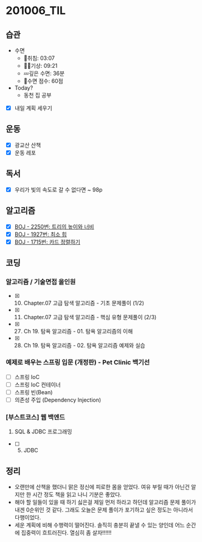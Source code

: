 # 201006_TIL

## 습관
- 수면
  - 🛌취침: 03:07
  - 🙆‍♀️기상: 09:21
  - 💤깊은 수면: 36분
  - 💯수면 점수: 60점
- Today?
  - 동천 집 공부
- [x] 내일 계획 세우기

## 운동
- [x] 광교산 산책
- [x] 운동 레포

## 독서
- [x] 우리가 빛의 속도로 갈 수 없다면 ~ 98p

## 알고리즘
- [x] [BOJ - 2250번: 트리의 높이와 너비](https://www.acmicpc.net/problem/2250)
- [x] [BOJ - 1927번: 최소 힙](https://www.acmicpc.net/problem/1927)
- [x] [BOJ - 1715번: 카드 정렬하기](https://www.acmicpc.net/problem/1715)

## 코딩
### **알고리즘 / 기술면접 올인원**
- [x]  10. Chapter.07 고급 탐색 알고리즘 - 기초 문제풀이 (1/2)
- [x]  11. Chapter.07 고급 탐색 알고리즘 - 핵심 유형 문제풀이 (2/3)
- [x]  27. Ch 19. 탐욕 알고리즘 - 01. 탐욕 알고리즘의 이해
- [x]  28. Ch 19. 탐욕 알고리즘 - 02. 탐욕 알고리즘 예제와 실습

### **예제로 배우는 스프링 입문 (개정판) - Pet Clinic 백기선**
- [ ]  스프링 IoC
- [ ]  스프링 IoC 컨테이너
- [ ]  스프링 빈(Bean)
- [ ]  의존성 주입 (Dependency Injection)

### **[부스트코스] 웹 백엔드**
1. SQL & JDBC 프로그래밍
- [ ] 5. JDBC

## 정리
* 오랜만에 산책을 했더니 맑은 정신에 피로한 몸을 얻었다. 여유 부릴 때가 아닌건 알지만 한 시간 정도 책을 읽고 나니 기분은 좋았다.
* 해야 할 일들이 있을 때 하기 싫은걸 제일 먼저 하라고 하던데 알고리즘 문제 풀이가 내겐 0순위인 것 같다. 그래도 오늘은 문제 풀이가 포기하고 싶은 정도는 아니라서 다행이었다.
* 세운 계획에 비해 수행력이 떨어진다. 솔직히 충분히 끝낼 수 있는 양인데 어느 순간에 집중력이 흐트러진다. 열심히 좀 살자!!!!!!